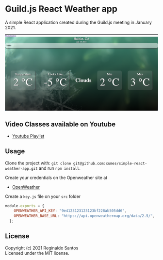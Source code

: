 # Guild.js React Weather app 

A simple React application created during the Guild.js meeting in January 2021.

![logo](https://github.com/xumes/simple-react-weather-app/blob/main/Guild-js-react-weather.png?raw=true)

## Video Classes available on Youtube

* [Youtube Playlist](https://www.youtube.com/playlist?list=PL07l7JtVlEwLRnfRWuqDRO9Ti-ZbDaIy1)


## Usage
Clone the project with: `git clone git@github.com:xumes/simple-react-weather-app.git` 
and run `npm install`.

Create your credentials on the Openweather site at
* [OpenWeather](https://openweathermap.org/api)

Create a `key.js` file on your `src` folder

```javascript
module.exports = {
    OPENWEATHER_API_KEY: "9e4123123123123bf228ab505dd6",
    OPENWEATHER_BASE_URL: "https://api.openweathermap.org/data/2.5/",
  };
```


## License
Copyright (c) 2021 Reginaldo Santos  
Licensed under the MIT license.
